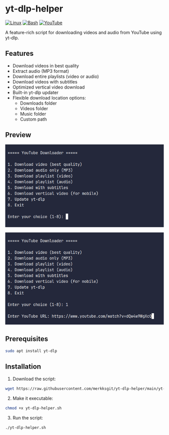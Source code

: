 # yt-dlp-helper

[![Linux](https://img.shields.io/badge/Linux-FCC624?logo=linux&logoColor=black)](#)
[![Bash](https://img.shields.io/badge/Bash-4EAA25?logo=gnubash&logoColor=fff)](#)
[![YouTube](https://img.shields.io/badge/YouTube-%23FF0000.svg?logo=YouTube&logoColor=white)](#)

A feature-rich script for downloading videos and audio from YouTube using yt-dlp.

## Features

- Download videos in best quality
- Extract audio (MP3 format)
- Download entire playlists (video or audio)
- Download videos with subtitles
- Optimized vertical video download
- Built-in yt-dlp updater
- Flexible download location options:
  - Downloads folder
  - Videos folder
  - Music folder
  - Custom path

## Preview

![preview1](./images/yt-dlp-helper-preview.png)

![preview2](./images/yt-dlp-helper-preview2.png)

## Prerequisites

```bash
sudo apt install yt-dlp
```

## Installation

1. Download the script:

```bash
wget https://raw.githubusercontent.com/merkksgit/yt-dlp-helper/main/yt-dlp-helper.sh
```

2. Make it executable:

```bash
chmod +x yt-dlp-helper.sh
```

3. Run the script:

```bash
./yt-dlp-helper.sh
```
